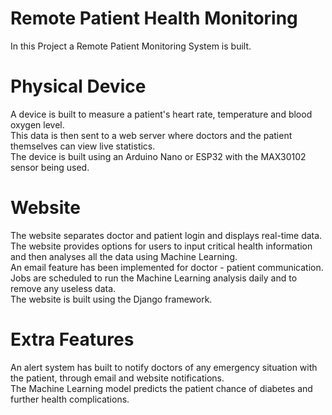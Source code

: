 # Remote Patient Health Monitoring
In this Project a Remote Patient Monitoring System is built.

# Physical Device
A device is built to measure a patient's heart rate, temperature and blood oxygen level.
<br>
This data is then sent to a web server where doctors and the patient themselves can view live statistics.
<br>
The device is built using an Arduino Nano or ESP32 with the MAX30102 sensor being used.
<br>
# Website
The website separates doctor and patient login and displays real-time data.
<br>
The website provides options for users to input critical health information and then analyses all the data using Machine Learning.
<br>
An email feature has been implemented for doctor - patient communication.
<br>
Jobs are scheduled to run the Machine Learning analysis daily and to remove any useless data.
<br>
The website is built using the Django framework.

# Extra Features
An alert system has built to notify doctors of any emergency situation with the patient, through email and website notifications.
<br>
The Machine Learning model predicts the patient chance of diabetes and further health complications.
<br>
